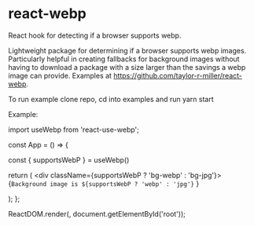 # react-webp
React hook for detecting if a browser supports webp.

Lightweight package for determining if a browser supports webp images. Particularly helpful in creating fallbacks for background images without having to download a package with a size larger than the savings a webp image can provide. Examples at https://github.com/taylor-r-miller/react-webp.

To run example clone repo, cd into examples and run yarn start

Example:

<div>
import useWebp  from 'react-use-webp';

const App = () => {

  const { supportsWebP } = useWebp()


  return (
    <div className={supportsWebP ? 'bg-webp' : 'bg-jpg'}>
      {`Background image is ${supportsWebP ? 'webp' : 'jpg'}` }
    </div>
  );
};

ReactDOM.render(<App />, document.getElementById('root'));
</div>
